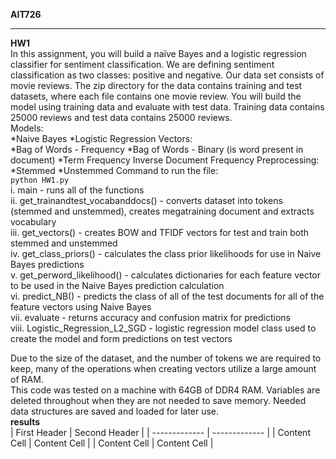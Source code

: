 **AIT726**
******************************
**HW1** <br>
In this assignment, you will build a naïve Bayes and a logistic regression classifier for sentiment
classification. We are defining sentiment classification as two classes: positive and negative.
Our data set consists of movie reviews. The zip directory for the data contains training and test
datasets, where each file contains one movie review. You will build the model using training
data and evaluate with test data. Training data contains 25000 reviews and test data contains
25000 reviews. <br>
Models:<br>
    *Naive Bayes
    *Logistic Regression
Vectors: <br>
    *Bag of Words - Frequency
    *Bag of Words - Binary (is word present in document)
    *Term Frequency Inverse Document Frequency
Preprocessing:<br>
    *Stemmed
    *Unstemmed
Command to run the file: <br>
`python HW1.py `<br>
i. main - runs all of the functions <br>
    ii. get_trainandtest_vocabanddocs() - converts dataset into tokens (stemmed and unstemmed), creates megatraining document and extracts vocabulary<br>
    iii. get_vectors() - creates BOW and TFIDF vectors for test and train both stemmed and unstemmed<br>
    iv. get_class_priors() - calculates the class prior likelihoods for use in Naive Bayes predictions<br>
    v. get_perword_likelihood() - calculates dictionaries for each feature vector to be used in the Naive Bayes prediction calculation<br>
    vi. predict_NB() - predicts the class of all of the test documents for all of the feature vectors using Naive Bayes<br>
    vii. evaluate - returns accuracy and confusion matrix for predictions <br>
    viii. Logistic_Regression_L2_SGD - logistic regression model class used to create the model and form predictions on test vectors<br>

Due to the size of the dataset, and the number of tokens we are required to keep, many of the operations when creating vectors utilize a large amount of RAM. <br>
This code was tested on a machine with 64GB of DDR4 RAM. Variables are deleted throughout when they are not needed to save memory. Needed data structures are saved and loaded for later use. <br>
**results**<br>
| First Header  | Second Header |
| ------------- | ------------- |
| Content Cell  | Content Cell  |
| Content Cell  | Content Cell  |
